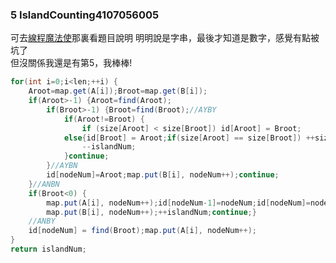 ### 5    IslandCounting4107056005
可去[線程魔法使](https://github.com/liao2000/Algorithms-Meet-Java/tree/master/Homework/HW03_IslandCounting)那裏看題目說明
明明說是字串，最後才知道是數字，感覺有點被坑了  
但沒關係我還是有第5，我棒棒!  
````java
for(int i=0;i<len;++i) {
	Aroot=map.get(A[i]);Broot=map.get(B[i]);
	if(Aroot>-1) {Aroot=find(Aroot);
		if(Broot>-1) {Broot=find(Broot);//AYBY
			if(Aroot!=Broot) {
				if (size[Aroot] < size[Broot]) id[Aroot] = Broot; 
			else{id[Broot] = Aroot;if(size[Aroot] == size[Broot]) ++size[Aroot];}
				--islandNum;
			}continue;
		}//AYBN
		id[nodeNum]=Aroot;map.put(B[i], nodeNum++);continue;
	}//ANBN
	if(Broot<0) {
		map.put(A[i], nodeNum++);id[nodeNum-1]=nodeNum;id[nodeNum]=nodeNum;++size[nodeNum];
		map.put(B[i], nodeNum++);++islandNum;continue;}
	//ANBY
	id[nodeNum] = find(Broot);map.put(A[i], nodeNum++);
}
return islandNum;
  ````

